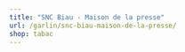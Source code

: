 ```yaml
---
title: "SNC Biau - Maison de la presse"
url: /garlin/snc-biau-maison-de-la-presse/
shop: tabac
---
```


